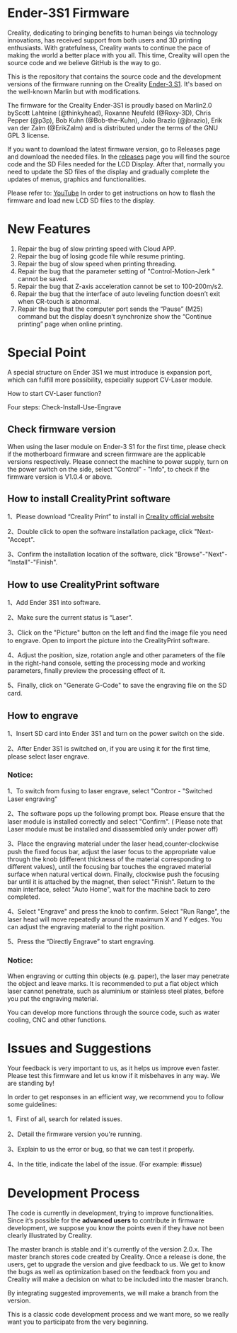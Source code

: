# Ender-3S1 Firmware

Creality, dedicating to bringing benefits to human beings via technology innovations, has received support from both users and 3D printing enthusiasts. With gratefulness, Creality wants to continue the pace of making the world a better place with you all. This time, Creality will open the source code and we believe GitHub is the way to go. 

This is the repository that contains the source code and the development versions of the firmware running on the Creality [Ender-3 S1](https://www.creality.com/goods-detail/creality-ender-3-s1-3d-printer). It's based on the well-known Marlin but with modifications.

The firmware for the Creality Ender-3S1 is proudly based on Marlin2.0 byScott Lahteine (@thinkyhead), Roxanne Neufeld (@Roxy-3D), Chris Pepper (@p3p), Bob Kuhn (@Bob-the-Kuhn), João Brazio (@jbrazio), Erik van der Zalm (@ErikZalm) and is distributed under the terms of the GNU GPL 3 license.

If you want to download the latest firmware version, go to Releases page and download the needed files. In the [releases](https://github.com/CrealityOfficial/Ender-3S1) page you will find the source code and the SD Files needed for the LCD Display. After that, normally you need to update the SD files of the display and gradually complete the updates of menus, graphics and functionalities. 

Please refer to: [YouTube](https://www.youtube.com/watch?v=NmoRRFW4zTc)
In order to get instructions on how to flash the firmware and load new LCD SD files to the display. 


# New Features
1. Repair the bug of slow printing speed with Cloud APP.
2. Repair the bug of losing gcode file while resume printing.
3. Repair the bug of slow speed when printing threading.
4. Repair the bug that the parameter setting of "Control-Motion-Jerk " cannot be saved.
5. Repair the bug that Z-axis acceleration cannot be set to 100-200m/s2.
7. Repair the bug that the interface of auto leveling function doesn’t exit when CR-touch is abnormal.
8. Repair the bug that the computer port sends the “Pause” (M25) command but the display doesn’t synchronize show the “Continue printing” page when online printing.

# Special Point
A special structure on Ender 3S1 we must introduce is expansion port, which can fulfill more possibility, especially support CV-Laser module.

How to start CV-Laser function?

Four steps: Check-Install-Use-Engrave

## Check firmware version
When using the laser module on Ender-3 S1 for the first time, please check if the motherboard firmware and screen firmware are the applicable versions respectively. 
Please connect the machine to power supply, turn on the power switch on the side, select "Control" - "Info", to check if the firmware version is V1.0.4 or above.

## How to install CrealityPrint software
1、Please download “Creality Print” to install in [Creality official website](https://www.creality.com/download)

2、Double click to open the software installation package, click "Next-"Accept".

3、Confirm the installation location of the software, click "Browse"-"Next"- "Install"-"Finish".

## How to use CrealityPrint software
1、Add Ender 3S1 into software.

2、Make sure the current status is “Laser”.

3、Click on the "Picture" button on the left and find the image file you need to engrave. Open to import the picture into the CrealityPrint software.

4、Adjust the position, size, rotation angle and other parameters of the file in the right-hand console, setting the processing mode and working parameters, finally preview the processing effect of it.

5、Finally, click on "Generate G-Code" to save the engraving file on the SD card.

## How to engrave
1、Insert SD card into Ender 3S1 and turn on the power switch on the side.

2、After Ender 3S1 is switched on, if you are using it for the first time, please select laser engrave.

### Notice: 
1、To switch from fusing to laser engrave, select "Contror - "Switched Laser engraving"

2、The software pops up the following prompt box. Please ensure that the laser module is installed correctly and select "Confirm". ( Please note that Laser module must be installed and disassembled only under power off)

3、Place the engraving material under the laser head,counter-clockwise push the fixed focus bar, adjust the laser focus to the appropriate value through the knob (different thickness of the material corresponding to different values), until the focusing bar touches the engraved material surface when natural vertical down. Finally, clockwise push the focusing bar until it is attached by the magnet, then select "Finish”.
Return to the main interface, select "Auto Home", wait for the machine back to zero completed.

4、Select "Engrave" and press the knob to confirm. Select "Run Range", the laser head will move repeatedly around the maximum X and Y edges. You can adjust the engraving material to the right position.

5、Press the “Directly Engrave” to start engraving. 

### Notice:
When engraving or cutting thin objects (e.g. paper), the laser may penetrate the object and leave marks. It is recommended to put a flat object which laser cannot penetrate, such as aluminium or stainless steel plates, before you put the engraving material.

You can develop more functions through the source code, such as water cooling, CNC and other functions.

# Issues and Suggestions
Your feedback is very important to us, as it helps us improve even faster. Please test this firmware and let us know if it misbehaves in any way. We are standing by!

In order to get responses in an efficient way, we recommend you to follow some guidelines:

1、First of all, search for related issues.

2、Detail the firmware version you're running.

3、Explain to us the error or bug, so that we can test it properly.

4、In the title, indicate the label of the issue. (For example: #issue)

# Development Process
The code is currently in development, trying to improve functionalities.
Since it’s possible for the **advanced users** to contribute in firmware development, we suppose you know the points even if they have not been clearly illustrated by Creality.

The master branch is stable and it's currently of the version 2.0.x. The master branch stores code created by Creality. Once a release is done, the users, get to upgrade the version and give feedback to us. We get to know the bugs as well as optimization based on the feedback from you and Creality will make a decision on what to be included into the master branch. 

By integrating suggested improvements, we will make a branch from the version.

This is a classic code development process and we want more, so we really want you to participate from the very beginning.
